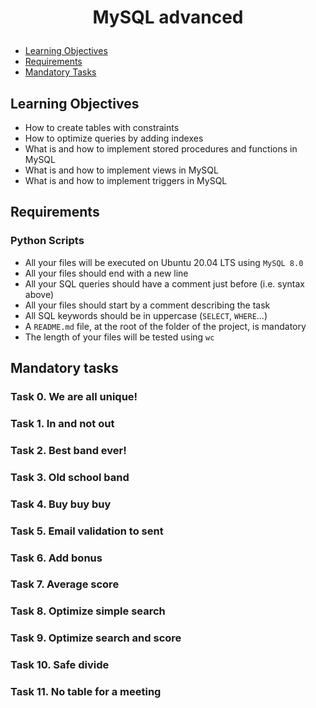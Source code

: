 # <p align="center">MySQL advanced</p>

- [Learning Objectives](#Learning_Objectives)
- [Requirements](#requirements)
- [Mandatory Tasks](#Mandatory_Tasks)

## Learning Objectives


- How to create tables with constraints
- How to optimize queries by adding indexes
- What is and how to implement stored procedures and functions in MySQL
- What is and how to implement views in MySQL
- What is and how to implement triggers in MySQL

## Requirements

### Python Scripts

- All your files will be executed on Ubuntu 20.04 LTS using `MySQL 8.0`
- All your files should end with a new line
- All your SQL queries should have a comment just before (i.e. syntax above)
- All your files should start by a comment describing the task
- All SQL keywords should be in uppercase (`SELECT`, `WHERE`…)
- A `README.md` file, at the root of the folder of the project, is mandatory
- The length of your files will be tested using `wc`

## Mandatory tasks

### Task 0. We are all unique!
### Task 1. In and not out
### Task 2. Best band ever!
### Task 3. Old school band
### Task 4. Buy buy buy
### Task 5. Email validation to sent
### Task 6. Add bonus
### Task 7. Average score
### Task 8. Optimize simple search
### Task 9. Optimize search and score
### Task 10. Safe divide
### Task 11. No table for a meeting
